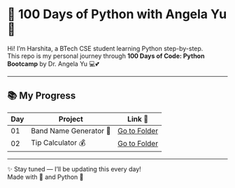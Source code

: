 # 🌸 100 Days of Python with Angela Yu 🌸

Hi! I’m Harshita, a BTech CSE student learning Python step-by-step.  
This repo is my personal journey through **100 Days of Code: Python Bootcamp** by Dr. Angela Yu 💻💕

---

## 📚 My Progress

| Day | Project                    | Link 📎                          |
|-----|----------------------------|----------------------------------|
| 01  | Band Name Generator 🎸     | [Go to Folder](./Day01_BandNameGenerator) |
| 02  | Tip Calculator 💰          | [Go to Folder](./Day02_TipCalculator)     |

---

✨ Stay tuned — I’ll be updating this every day!  
Made with 🩷 and Python 🐍
